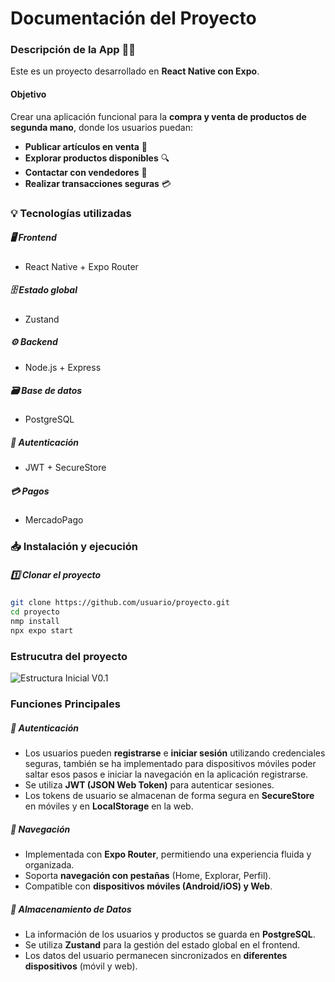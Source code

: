 # Documentación del Proyecto

###  Descripción de la App 👕📱  

Este es un proyecto desarrollado en **React Native con Expo**.  

####  Objetivo  
Crear una aplicación funcional para la **compra y venta de productos de segunda mano**, donde los usuarios puedan:  

- **Publicar artículos en venta** 📸  
- **Explorar productos disponibles** 🔍  
- **Contactar con vendedores** 💬  
- **Realizar transacciones seguras** 💳  

### 💡 Tecnologías utilizadas  

##### 🖥️ **Frontend**  
- React Native + Expo Router  

##### 🗄️ **Estado global**  
- Zustand  

##### ⚙️ **Backend**  
- Node.js + Express  

##### 🗃️ **Base de datos**  
- PostgreSQL  

##### 🔐 **Autenticación**  
- JWT + SecureStore  

##### 💳 **Pagos**  
- MercadoPago  



### 📥 Instalación y ejecución  

##### 1️⃣ Clonar el proyecto  

```sh
git clone https://github.com/usuario/proyecto.git
cd proyecto
nmp install
npx expo start
```

###  Estrucutra del proyecto

![Estructura Inicial V0.1](./assets/estructura_inicial.png)

###  Funciones Principales

##### 🔐 Autenticación  
- Los usuarios pueden **registrarse** e **iniciar sesión** utilizando credenciales seguras, también se ha implementado para dispositivos móviles poder saltar esos pasos e iniciar la navegación en la aplicación registrarse.
- Se utiliza **JWT (JSON Web Token)** para autenticar sesiones.  
- Los tokens de usuario se almacenan de forma segura en **SecureStore** en móviles y en **LocalStorage** en la web.  

##### 🧭 Navegación  
- Implementada con **Expo Router**, permitiendo una experiencia fluida y organizada.  
- Soporta **navegación con pestañas** (Home, Explorar, Perfil).  
- Compatible con **dispositivos móviles (Android/iOS) y Web**.  

##### 💾 Almacenamiento de Datos  
- La información de los usuarios y productos se guarda en **PostgreSQL**.  
- Se utiliza **Zustand** para la gestión del estado global en el frontend.  
- Los datos del usuario permanecen sincronizados en **diferentes dispositivos** (móvil y web).  
